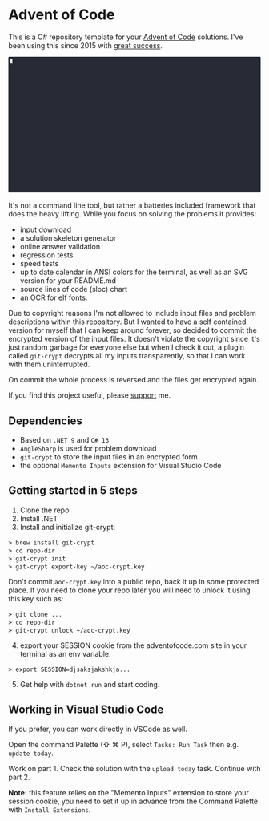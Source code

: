 # Advent of Code
This is a C# repository template for your [Advent of Code](https://adventofcode.com) solutions. I've been using this since 2015
with [great success](https://github.com/encse/adventofcode). 

![](demo.gif)

It's not a command line tool, but rather a batteries included framework that does the heavy lifting. While you focus on solving the problems it provides:

- input download
- a solution skeleton generator
- online answer validation
- regression tests
- speed tests
- up to date calendar in ANSI colors for the terminal, as well as an SVG version for your README.md
- source lines of code (sloc) chart
- an OCR for elf fonts.

Due to copyright reasons I'm not allowed to include input files and problem descriptions
within this repository. But I wanted to have a self contained version for myself that I can keep around forever, 
so decided to commit the encrypted version of the input files. It doesn't violate the 
copyright since it's just random garbage for everyone else but when I check it out, a plugin 
called `git-crypt` decrypts all my inputs transparently, so that I can work with them uninterrupted.
 
On commit the whole process is reversed and the files get encrypted again.

If you find this project useful, please [support](https://github.com/sponsors/encse) me.

## Dependencies

- Based on `.NET 9` and `C# 13` 
- `AngleSharp` is used for problem download
- `git-crypt` to store the input files in an encrypted form
- the optional `Memento Inputs` extension for Visual Studio Code

## Getting started in 5 steps

1. Clone the repo
2. Install .NET
3. Install and initialize git-crypt:

```
> brew install git-crypt
> cd repo-dir
> git-crypt init
> git-crypt export-key ~/aoc-crypt.key
```

Don't commit `aoc-crypt.key` into a public repo, back it up in some protected place. 
If you need to clone your repo later you will need to unlock it using this key such as:

```
> git clone ...
> cd repo-dir
> git-crypt unlock ~/aoc-crypt.key
```
4. export your SESSION cookie from the adventofcode.com site in your terminal as an env variable:

```
> export SESSION=djsaksjakshkja...
```

5. Get help with `dotnet run` and start coding.

## Working in Visual Studio Code
If you prefer, you can work directly in VSCode as well. 

Open the command Palette (⇧ ⌘ P), select `Tasks: Run Task` then e.g. `update today`.

Work on part 1. Check the solution with the `upload today` task. Continue with part 2.

**Note:** this feature relies on the "Memento Inputs" extension to store your session cookie, you need 
to set it up in advance from the Command Palette with `Install Extensions`.
